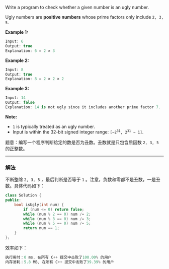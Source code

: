 Write a program to check whether a given number is an ugly number.

Ugly numbers are **positive numbers** whose prime factors only include `2, 3, 5`.

**Example 1:**

```swift
Input: 6
Output: true
Explanation: 6 = 2 × 3
```

**Example 2:**

```swift
Input: 8
Output: true
Explanation: 8 = 2 × 2 × 2
```

**Example 3:**

```swift
Input: 14
Output: false 
Explanation: 14 is not ugly since it includes another prime factor 7.
```

**Note:**
- `1` is typically treated as an ugly number.
- Input is within the 32-bit signed integer range: <code>[−2<sup>31</sup>,  2<sup>31</sup> − 1]</code>.


题意：编写一个程序判断给定的数是否为丑数。丑数就是只包含质因数 `2, 3, 5` 的正整数。


---
### 解法 
不断整除 `2, 3, 5` ，最后判断是否等于 `1` 。注意，负数和零都不是丑数，一是丑数。具体代码如下：
```cpp
class Solution {
public:
    bool isUgly(int num) {
        if (num <= 0) return false;
        while (num % 2 == 0) num /= 2;
        while (num % 3 == 0) num /= 3;
        while (num % 5 == 0) num /= 5;
        return num == 1;
    }
};
```
效率如下：
```cpp
执行用时：0 ms, 在所有 C++ 提交中击败了100.00% 的用户
内存消耗：5.8 MB, 在所有 C++ 提交中击败了39.39% 的用户
```
